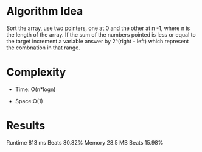 # Algorithm Idea

Sort the array, use two pointers, one at 0 and the other at n -1, where n is the length of the array. If the sum of the numbers pointed is less or equal to the target increment a variable answer by 2^(right - left) which represent the combnation in that range.

# Complexity

- Time: O(n*logn)

- Space:O(1)

# Results

Runtime
813 ms
Beats
80.82%
Memory
28.5 MB
Beats
15.98%